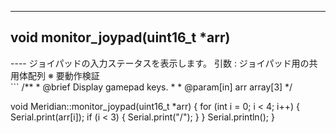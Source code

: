 ----  
<h2><b>void monitor_joypad(uint16_t *arr)</b></h2>
----  
ジョイパッドの入力ステータスを表示します。  
引数 : ジョイパッド用の共用体配列  
※ 要動作検証  
  
<br>  
```  
/**
 * @brief Display gamepad keys.
 *
 * @param[in] arr array[3]
 */
  
void Meridian::monitor_joypad(uint16_t *arr)
{
    for (int i = 0; i < 4; i++)
    {
        Serial.print(arr[i]);
        if (i < 3)
        {
            Serial.print("/");
        }
    }
    Serial.println();
}
```
